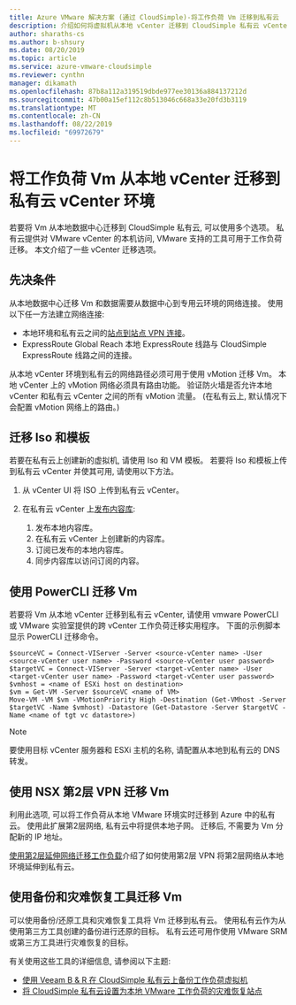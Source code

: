 ```yaml
---
title: Azure VMware 解决方案 (通过 CloudSimple)-将工作负荷 Vm 迁移到私有云
description: 介绍如何将虚拟机从本地 vCenter 迁移到 CloudSimple 私有云 vCenter
author: sharaths-cs
ms.author: b-shsury
ms.date: 08/20/2019
ms.topic: article
ms.service: azure-vmware-cloudsimple
ms.reviewer: cynthn
manager: dikamath
ms.openlocfilehash: 87b8a112a319519dbde977ee30136a884137212d
ms.sourcegitcommit: 47b00a15ef112c8b513046c668a33e20fd3b3119
ms.translationtype: MT
ms.contentlocale: zh-CN
ms.lasthandoff: 08/22/2019
ms.locfileid: "69972679"
---
```

# <a name="migrate-workload-vms-from-on-premises-vcenter-to-private-cloud-vcenter-environment"></a>将工作负荷 Vm 从本地 vCenter 迁移到私有云 vCenter 环境

若要将 Vm 从本地数据中心迁移到 CloudSimple 私有云, 可以使用多个选项。  私有云提供对 VMware vCenter 的本机访问, VMware 支持的工具可用于工作负荷迁移。 本文介绍了一些 vCenter 迁移选项。

## <a name="prerequisites"></a>先决条件

从本地数据中心迁移 Vm 和数据需要从数据中心到专用云环境的网络连接。  使用以下任一方法建立网络连接:

* 本地环境和私有云之间的[站点到站点 VPN 连接](vpn-gateway.md#set-up-a-site-to-site-vpn-gateway)。
* ExpressRoute Global Reach 本地 ExpressRoute 线路与 CloudSimple ExpressRoute 线路之间的连接。

从本地 vCenter 环境到私有云的网络路径必须可用于使用 vMotion 迁移 Vm。  本地 vCenter 上的 vMotion 网络必须具有路由功能。  验证防火墙是否允许本地 vCenter 和私有云 vCenter 之间的所有 vMotion 流量。 (在私有云上, 默认情况下会配置 vMotion 网络上的路由。)

## <a name="migrate-isos-and-templates"></a>迁移 Iso 和模板

若要在私有云上创建新的虚拟机, 请使用 Iso 和 VM 模板。  若要将 Iso 和模板上传到私有云 vCenter 并使其可用, 请使用以下方法。

1. 从 vCenter UI 将 ISO 上传到私有云 vCenter。
2. 在私有云 vCenter 上[发布内容库](https://docs.vmware.com/en/VMware-vSphere/6.5/com.vmware.vsphere.vm_admin.doc/GUID-2A0F1C13-7336-45CE-B211-610D39A6E1F4.html):

    1. 发布本地内容库。
    2. 在私有云 vCenter 上创建新的内容库。
    3. 订阅已发布的本地内容库。
    4. 同步内容库以访问订阅的内容。

## <a name="migrate-vms-using-powercli"></a>使用 PowerCLI 迁移 Vm

若要将 Vm 从本地 vCenter 迁移到私有云 vCenter, 请使用 vmware PowerCLI 或 VMware 实验室提供的跨 vCenter 工作负荷迁移实用程序。  下面的示例脚本显示 PowerCLI 迁移命令。

```
$sourceVC = Connect-VIServer -Server <source-vCenter name> -User <source-vCenter user name> -Password <source-vCenter user password>
$targetVC = Connect-VIServer -Server <target-vCenter name> -User <target-vCenter user name> -Password <target-vCenter user password>
$vmhost = <name of ESXi host on destination>
$vm = Get-VM -Server $sourceVC <name of VM>
Move-VM -VM $vm -VMotionPriority High -Destination (Get-VMhost -Server $targetVC -Name $vmhost) -Datastore (Get-Datastore -Server $targetVC -Name <name of tgt vc datastore>)
```

> [!NOTE]
> 要使用目标 vCenter 服务器和 ESXi 主机的名称, 请配置从本地到私有云的 DNS 转发。

## <a name="migrate-vms-using-nsx-layer-2-vpn"></a>使用 NSX 第2层 VPN 迁移 Vm

利用此选项, 可以将工作负荷从本地 VMware 环境实时迁移到 Azure 中的私有云。  使用此扩展第2层网络, 私有云中将提供本地子网。  迁移后, 不需要为 Vm 分配新的 IP 地址。

[使用第2层延伸网络迁移工作负载](migration-layer-2-vpn.md)介绍了如何使用第2层 VPN 将第2层网络从本地环境延伸到私有云。

## <a name="migrate-vms-using-backup-and-disaster-recovery-tools"></a>使用备份和灾难恢复工具迁移 Vm

可以使用备份/还原工具和灾难恢复工具将 Vm 迁移到私有云。  使用私有云作为从使用第三方工具创建的备份进行还原的目标。  私有云还可用作使用 VMware SRM 或第三方工具进行灾难恢复的目标。

有关使用这些工具的详细信息, 请参阅以下主题:

* [使用 Veeam B & R 在 CloudSimple 私有云上备份工作负荷虚拟机](backup-workloads-veeam.md)
* [将 CloudSimple 私有云设置为本地 VMware 工作负荷的灾难恢复站点](disaster-recovery-zerto.md)
